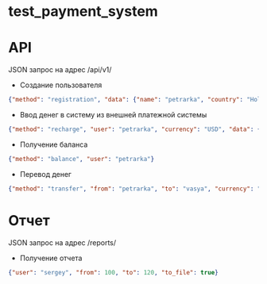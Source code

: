 # test_payment_system

API
=
JSON запрос на адрес /api/v1/

- Создание пользователя
```JSON
{"method": "registration", "data": {"name": "petrarka", "country": "Holland", "city": "Amsterdam"}}
```

- Ввод денег в систему из внешней платежной системы
```JSON
{"method": "recharge", "user": "petrarka", "currency": "USD", "data": {"amount": 100}}
```

- Получение баланса
```JSON
{"method": "balance", "user": "petrarka"}
```

- Перевод денег
```JSON
{"method": "transfer", "from": "petrarka", "to": "vasya", "currency": "USD", "data": {"amount": 1.5, "currency": "USD"}}
```

Отчет
=
JSON запрос на адрес /reports/

- Получение отчета
```JSON
{"user": "sergey", "from": 100, "to": 120, "to_file": true}
```